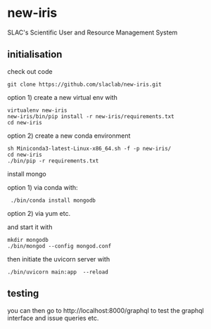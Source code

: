 # new-iris
SLAC's Scientific User and Resource Management System

## initialisation

check out code

    git clone https://github.com/slaclab/new-iris.git

option 1) create a new virtual env with

    virtualenv new-iris
    new-iris/bin/pip install -r new-iris/requirements.txt
    cd new-iris

option 2) create a new conda environment

    sh Miniconda3-latest-Linux-x86_64.sh -f -p new-iris/
    cd new-iris
    ./bin/pip -r requirements.txt

install mongo 

option 1) via conda with:

     ./bin/conda install mongodb

option 2) via yum etc.

and start it with

    mkdir mongodb
    ./bin/mongod --config mongod.conf

then initiate the uvicorn server with

    ./bin/uvicorn main:app  --reload
    
## testing

you can then go to http://localhost:8000/graphql to test the graphql interface and issue queries etc.
